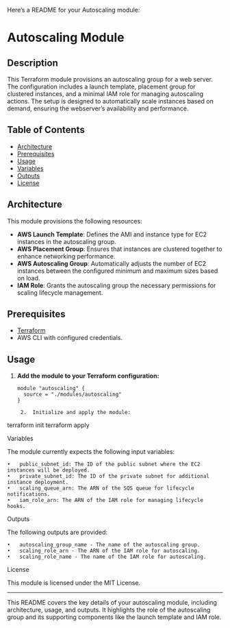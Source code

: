 Here’s a README for your Autoscaling module:



# Autoscaling Module

## Description
This Terraform module provisions an autoscaling group for a web server. The configuration includes a launch template, placement group for clustered instances, and a minimal IAM role for managing autoscaling actions. The setup is designed to automatically scale instances based on demand, ensuring the webserver’s availability and performance.

## Table of Contents
- [Architecture](#architecture)
- [Prerequisites](#prerequisites)
- [Usage](#usage)
- [Variables](#variables)
- [Outputs](#outputs)
- [License](#license)

## Architecture
This module provisions the following resources:
- **AWS Launch Template**: Defines the AMI and instance type for EC2 instances in the autoscaling group.
- **AWS Placement Group**: Ensures that instances are clustered together to enhance networking performance.
- **AWS Autoscaling Group**: Automatically adjusts the number of EC2 instances between the configured minimum and maximum sizes based on load.
- **IAM Role**: Grants the autoscaling group the necessary permissions for scaling lifecycle management.

## Prerequisites
- [Terraform](https://www.terraform.io/downloads.html)
- AWS CLI with configured credentials.

## Usage

1. **Add the module to your Terraform configuration:**
   ```hcl
   module "autoscaling" {
     source = "./modules/autoscaling"
   }

	2.	Initialize and apply the module:

terraform init
terraform apply



Variables

The module currently expects the following input variables:

	•	public_subnet_id: The ID of the public subnet where the EC2 instances will be deployed.
	•	private_subnet_id: The ID of the private subnet for additional instance deployment.
	•	scaling_queue_arn: The ARN of the SQS queue for lifecycle notifications.
	•	iam_role_arn: The ARN of the IAM role for managing lifecycle hooks.

Outputs

The following outputs are provided:

	•	autoscaling_group_name - The name of the autoscaling group.
	•	scaling_role_arn - The ARN of the IAM role for autoscaling.
	•	scaling_role_name - The name of the IAM role for autoscaling.

License

This module is licensed under the MIT License.

---

This README covers the key details of your autoscaling module, including architecture, usage, and outputs. It highlights the role of the autoscaling group and its supporting components like the launch template and IAM role.